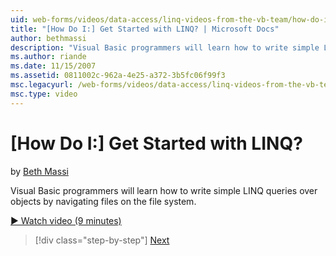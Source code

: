 ```yaml
---
uid: web-forms/videos/data-access/linq-videos-from-the-vb-team/how-do-i-get-started-with-linq
title: "[How Do I:] Get Started with LINQ? | Microsoft Docs"
author: bethmassi
description: "Visual Basic programmers will learn how to write simple LINQ queries over objects by navigating files on the file system."
ms.author: riande
ms.date: 11/15/2007
ms.assetid: 0811002c-962a-4e25-a372-3b5fc06f99f3
msc.legacyurl: /web-forms/videos/data-access/linq-videos-from-the-vb-team/how-do-i-get-started-with-linq
msc.type: video
---
```

[How Do I:] Get Started with LINQ?
====================
by [Beth Massi](https://github.com/bethmassi)

Visual Basic programmers will learn how to write simple LINQ queries over objects by navigating files on the file system.

[&#9654; Watch video (9 minutes)](https://channel9.msdn.com/Blogs/ASP-NET-Site-Videos/how-do-i-get-started-with-linq)

> [!div class="step-by-step"]
> [Next](how-do-i-perform-group-and-aggregate-queries.md)
